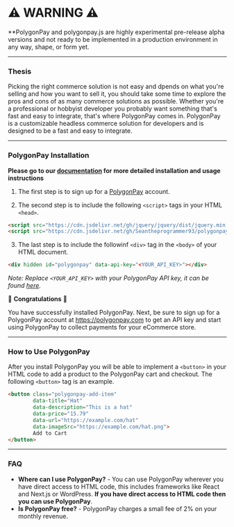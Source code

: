 # ⚠️ WARNING ⚠️
**PolygonPay and polygonpay.js are highly experimental pre-release alpha versions and not ready to be implemented in a production environment in any way, shape, or form yet.

---

### Thesis
Picking the right commerce solution is not easy and dpends on what you're selling and how you want to sell it, you should take some time to explore the pros and cons of as many commerce solutions as possible. Whether you're a professional or hobbyist developer you probably want something that's fast and easy to integrate, that's where PolygonPay comes in. PolygonPay is a customizable headless commerce solution for developers and is designed to be a fast and easy to integrate.

---

### PolygonPay Installation

**Please go to our [documentation](https://docs.polygonpay.com) for more detailed installation and usage instructions**

1) The first step is to sign up for a [PolygonPay](https://app.polygonpay.com/signup) account.

2) The second step is to include the following `<script>` tags in your HTML `<head>`.
```html
<script src="https://cdn.jsdelivr.net/gh/jquery/jquery/dist/jquery.min.js"></script>
<script src="https://cdn.jsdelivr.net/gh/Seantheprogrammer93/polygonpayjs/polygonpay.min.js"></script>
```
3) The last step is to include the followinf `<div>` tag in the `<body>` of your HTML document.
```html
<div hidden id="polygonpay" data-api-key="<YOUR_API_KEY>"></div>
```
*Note: Replace `<YOUR_API_KEY>` with your PolygonPay API key, it can be found [here](https://docs.polygonpay.com/dashboard).*

🎉 **Congratulations** 🎉

You have successfully installed PolygonPay. Next, be sure to sign up for a PolygonPay account at https://polygonpay.com to get an API key and start using PolygonPay to collect payments for your eCommerce store.

---

### How to Use PolygonPay

After you install PolygonPay you will be able to implement a `<button>` in your HTML code to add a product to the PolygonPay cart and checkout. The following `<button>` tag is an example.

```html
<button class="polygonpay-add-item"
        data-title="Hat" 
        data-description="This is a hat"
        data-price="15.79" 
        data-url="https://example.com/hat" 
        data-imageSrc="https://example.com/hat.png">
        Add to Cart
</button>
```
---

### FAQ
- **Where can I use PolygonPay?** - You can use PolygonPay wherever you have direct access to HTML code, this includes frameworks like React and Next.js or WordPress. **If you have direct access to HTML code then you can use PolygonPay**.
- **Is PolygonPay free?** - PolygonPay charges a small fee of 2% on your monthly revenue.
